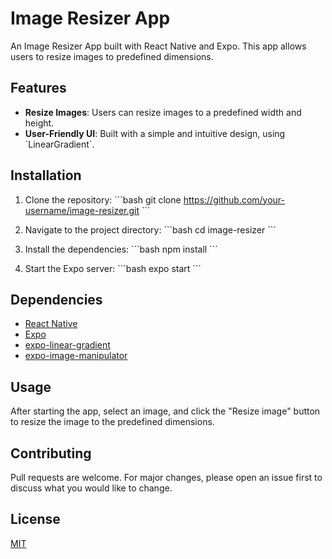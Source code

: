 # Image Resizer App

An Image Resizer App built with React Native and Expo. This app allows users to resize images to predefined dimensions.

## Features

- **Resize Images**: Users can resize images to a predefined width and height.
- **User-Friendly UI**: Built with a simple and intuitive design, using \`LinearGradient\`.

## Installation

1. Clone the repository:
   \`\`\`bash
   git clone https://github.com/your-username/image-resizer.git
   \`\`\`

2. Navigate to the project directory:
   \`\`\`bash
   cd image-resizer
   \`\`\`

3. Install the dependencies:
   \`\`\`bash
   npm install
   \`\`\`

4. Start the Expo server:
   \`\`\`bash
   expo start
   \`\`\`

## Dependencies

- [React Native](https://reactnative.dev/)
- [Expo](https://expo.dev/)
- [expo-linear-gradient](https://docs.expo.dev/versions/latest/sdk/linear-gradient/)
- [expo-image-manipulator](https://docs.expo.dev/versions/latest/sdk/imagemanipulator/)

## Usage

After starting the app, select an image, and click the "Resize image" button to resize the image to the predefined dimensions.

## Contributing

Pull requests are welcome. For major changes, please open an issue first to discuss what you would like to change.

## License

[MIT](https://choosealicense.com/licenses/mit/)
